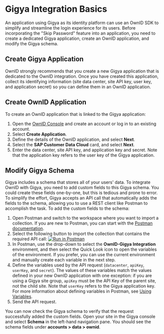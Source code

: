 # Gigya Integration Basics
An application using Gigya as its identity platform can use an OwnID SDK to simplify and streamline the login experience for its users. Before incorporating the "Skip Password" feature into an application, you need to create a dedicated Gigya application, create an OwnID application, and modify the Gigya schema.

## Create Gigya Application
OwnID strongly recommends that you create a new Gigya application that is dedicated to the OwnID integration. Once you have created this application, collect its identifying information (site data center, site API key, user key, and application secret) so you can define them in an OwnID application.

## Create OwnID Application
To create an OwnID application that is linked to the Gigya application:
1. Open the [OwnID Console](https://console.ownid.com/) and create an account or log in to an existing account.
2. Select **Create Application**.
3. Define the details of the OwnID application, and select **Next**.
4. Select the **SAP Customer Data Cloud** card, and select **Next**.
5. Enter the data center, site API key, and application key and secret. Note that the application key refers to the user key of the Gigya application.

## Modify Gigya Schema
Gigya includes a schema that stores all of your users' data. To integrate OwnID with Gigya, you need to add custom fields to this Gigya schema. You could create these fields one-by-one, but this is tedious and prone to error. To simplify the effort, Gigya accepts an API call that automatically adds the fields to the schema, allowing you to use a REST client like Postman to accomplish the task.  To add the custom fields to the schema:
1. Open Postman and switch to the workspace where you want to import a collection. If you are new to Postman, you can start with the [Postman documentation](https://learning.postman.com/docs).
2. Select the following button to import the collection that contains the required API call:
[![Run in Postman](https://run.pstmn.io/button.svg)](https://app.getpostman.com/run-collection/969bef2743d5297a92d5)
3. In Postman, use the drop-down to select the **OwnID-Gigya Integration** environment, and then select the Quick Look icon to open the variables of the environment. If you prefer, you can use the current environment and manually create each variable in the next step.
4. Define the variables used by the API request (`datacenter`, `apiKey`, `userKey`, and `secret`). The values of these variables match the values defined in your new OwnID application with one exception: if you are using a Gigya site group, `apiKey` must be the API Key of the parent site, not the child site.  Note that `userKey` refers to the Gigya application key. For more information about defining variables in Postman, see [Using Variables](https://learning.postman.com/docs/sending-requests/variables/).
5. Send the API request.

You can now check the Gigya schema to verify that the request successfully added the custom fields. Open your site in the Gigya console and select **Schema** in the left-hand navigation pane. You should see the schema fields under **accounts > data > ownid**.
